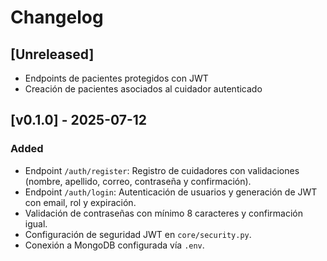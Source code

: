 # Changelog

## [Unreleased]
- Endpoints de pacientes protegidos con JWT
- Creación de pacientes asociados al cuidador autenticado

## [v0.1.0] - 2025-07-12
### Added
- Endpoint `/auth/register`: Registro de cuidadores con validaciones (nombre, apellido, correo, contraseña y confirmación).
- Endpoint `/auth/login`: Autenticación de usuarios y generación de JWT con email, rol y expiración.
- Validación de contraseñas con mínimo 8 caracteres y confirmación igual.
- Configuración de seguridad JWT en `core/security.py`.
- Conexión a MongoDB configurada vía `.env`.
